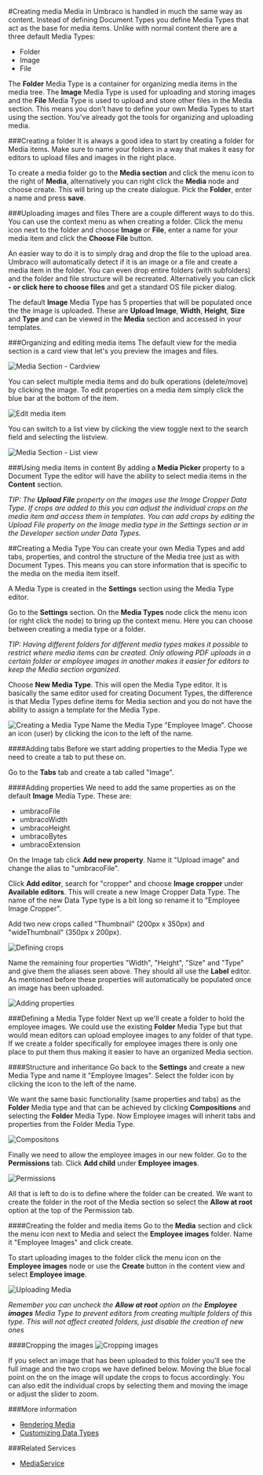 #Creating media
Media in Umbraco is handled in much the same way as content. Instead of defining Document Types you define Media Types that act as the base for media items. Unlike with normal content there are a three default Media Types:

- Folder
- Image
- File

The __Folder__ Media Type is a container for organizing media items in the media tree. The __Image__ Media Type is used for uploading and storing images and the __File__ Media Type is used to upload and store other files in the Media section. This means you don't have to define your own Media Types to start using the section. You've already got the tools for organizing and uploading media.

###Creating a folder
It is always a good idea to start by creating a folder for Media items. Make sure to name your folders in a way that makes it easy for editors to upload files and images in the right place.

To create a media folder go to the __Media section__ and click the menu icon to the right of __Media__, alternatively you can right click the __Media__ node and choose create. This will bring up the create dialogue. Pick the __Folder__, enter a name and press __save__.

###Uploading images and files
There are a couple different ways to do this. You can use the context menu as when creating a folder. Click the menu icon next to the folder and choose __Image__ or __File__, enter a name for your media item and click the __Choose File__ button.

An easier way to do it is to simply drag and drop the file to the upload area. Umbraco will automatically detect if it is an image or a file and create a media item in the folder. You can even drop entire folders (with subfolders) and the folder and file structure will be recreated. Alternatively you can click __- or click here to choose files__ and get a standard OS file picker dialog.

The default __Image__ Media Type has 5 properties that will be populated once the the image is uploaded. These are __Upload Image__, __Width__, __Height__, __Size__ and __Type__ and can be viewed in the __Media__ section and accessed in your templates.

###Organizing and editing media items
The default view for the media section is a card view that let's you preview the images and files.

![Media Section - Cardview](images/Creating-Media-Cardview.jpg)

You can select multiple media items and do bulk operations (delete/move) by clicking the image. To edit properties on a media item simply click the blue bar at the bottom of the item.

![Edit media item](images/Creating-Media-Edit.jpg?width=200px)

You can switch to a list view by clicking the view toggle next to the search field and selecting the listview.

![Media Section - List view](images/Creating-Media-Listview.jpg)

###Using media items in content
By adding a __Media Picker__ property to a Document Type the editor will have the ability to select media items in the __Content__ section.

_TIP: The __Upload File__ property on the images use the Image Cropper Data Type. If crops are added to this you can adjust the individual crops on the media item and access them in templates. You can add crops by editing the Upload File property on the Image media type in the Settings section or in the Developer section under Data Types._

##Creating a Media Type
You can create your own Media Types and add tabs, properties, and control the structure of the Media tree just as with Document Types. This means you can store information that is specific to the media on the media item itself.

A Media Type is created in the __Settings__ section using the Media Type editor.

Go to the __Settings__ section. On the __Media Types__ node click the menu icon (or right click the node) to bring up the context menu. Here you can choose between creating a media type or a folder.

_TIP: Having different folders for different media types makes it possible to restrict where media items can be created. Only allowing PDF uploads in a certain folder or employee images in another makes it easier for editors to keep the Media section organized._

Choose __New Media Type__. This will open the Media Type editor. It is basically the same editor used for creating Document Types, the difference is that Media Types define items for Media section and you do not have the ability to assign a template for the Media Type.  

![Creating a Media Type](images/Creating-Media-Create-740.jpg)
Name the Media Type "Employee Image". Choose an icon (user) by clicking the icon to the left of the name.

####Adding tabs
Before we start adding properties to the Media Type we need to create a tab to put these on.

Go to the __Tabs__ tab and create a tab called "Image".

####Adding properties
We need to add the same properties as on the default __Image__ Media Type. These are:

- umbracoFile
- umbracoWidth
- umbracoHeight
- umbracoBytes
- umbracoExtension

On the Image tab click __Add new property__. Name it "Upload image" and change the alias to "umbracoFile".

Click __Add editor__, search for "cropper" and choose __Image cropper__ under __Available editors__. This will create a new Image Cropper Data Type. The name of the new Data Type type is a bit long so rename it to "Employee Image Cropper".

Add two new crops called "Thumbnail" (200px x 350px) and "wideThumbnail" (350px x 200px).

![Defining crops](images/Creating-Media-Crops-740.jpg)

Name the remaining four properties "Width", "Height", "Size" and "Type" and give them the aliases seen above. They should all use the __Label__ editor. As mentioned before these properties will automatically be populated once an image has been uploaded.

![Adding properties](images/Creating-Media-Properties-740.jpg)

###Defining a Media Type folder
Next up we'll create a folder to hold the employee images. We could use the existing __Folder__ Media Type but that would mean editors can upload employee images to any folder of that type. If we create a folder specifically for employee images there is only one place to put them thus making it easier to have an organized Media section.

####Structure and inheritance
Go back to the __Settings__ and create a new Media Type and name it "Employee Images". Select the folder icon by clicking the icon to the left of the name.

We want the same basic functionality (same properties and tabs) as the __Folder__ Media type and that can be achieved by clicking __Compositions__ and selecting the __Folder__ Media Type. Now Employee images will inherit tabs and properties from the Folder Media Type.

![Compositons](images/Creating-Media-Compositions.jpg)

Finally we need to allow the employee images in our new folder. Go to the __Permissions__ tab. Click __Add child__ under __Employee images__.

![Permissions](images/Creating-Media-Permissions.jpg)

All that is left to do is to define where the folder can be created. We want to create the folder in the root of the Media section so select the __Allow at root__ option at the top of the Permission tab.

####Creating the folder and media items
Go to the __Media__ section and click the menu icon next to Media and select the __Employee images__ folder. Name it "Employee Images" and click create.

To start uploading images to the folder click the menu icon on the __Employee images__ node or use the __Create__ button in the content view and select __Employee image__.

![Uploading Media](images/Creating-Media-Upload-740.jpg)

*Remember you can uncheck the __Allow at root__ option on the __Employee images__ Media Type to prevent editors from creating multiple folders of this type. This will not affect created folders, just disable the creation of new ones*

####Cropping the images
![Cropping images](images/Creating-Media-Cropping-740.jpg)

If you select an image that has been uploaded to this folder you'll see the full image and the two crops we have defined below. Moving the blue focal point on the on the image will update the crops to focus accordingly. You can also edit the individual crops by selecting them and moving the image or adjust the slider to zoom.

###More information
- [Rendering Media](../../Design/Rendering-Media/)
- [Customizing Data Types](../Data-Types/index.md)

###Related Services
- [MediaService](../../../Reference/Management/Services/MediaService.md)
